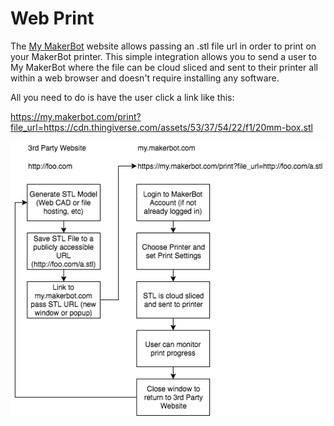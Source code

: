 # Web Print

The [My MakerBot](https://www.makerbot.com/media-center/2017/06/25/education-cloud-my-makerbot-educators-guidebook) website allows passing an .stl file url in 
order to print on your MakerBot printer.  This simple integration allows 
you to send a user to My MakerBot where the file 
can be cloud sliced and sent to their printer all within a web browser and 
doesn't require installing any software.

All you need to do is have the user click a link like this:

https://my.makerbot.com/print?file_url=https://cdn.thingiverse.com/assets/53/37/54/22/f1/20mm-box.stl

![web print flowchart](web_print.png)
